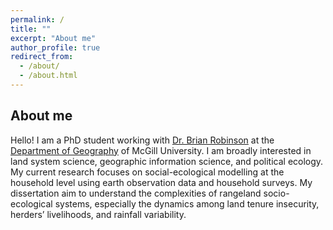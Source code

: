 ```yaml
---
permalink: /
title: ""
excerpt: "About me"
author_profile: true
redirect_from: 
  - /about/
  - /about.html
---
```


About me
------
Hello! I am a PhD student working with [Dr. Brian Robinson]("http://www.brianerobinson.com") at the [Department of Geography]("https://www.mcgill.ca/geography/in") of McGill University. I am broadly interested in land system science, geographic information science, and political ecology. My current research focuses on social-ecological modelling at the household level using earth observation data and household surveys. My dissertation aim to understand the complexities of rangeland socio-ecological systems, especially the dynamics among land tenure insecurity, herders’ livelihoods, and rainfall variability.

